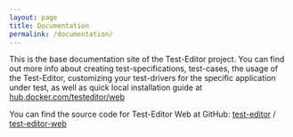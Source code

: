 ```yaml
---
layout: page
title: Documentation
permalink: /documentation/
---
```



This is the base documentation site of the Test-Editor project. You can find out more info about creating test-specifications, test-cases, the usage of the Test-Editor, customizing your test-drivers for the specific application under test, as well as quick local installation guide at [hub.docker.com/testeditor/web](https://hub.docker.com/r/testeditor/web/)

You can find the source code for Test-Editor Web at GitHub:
[test-editor][test-editor-organization] /
[test-editor-web](https://github.com/test-editor/test-editor-web)


[test-editor-organization]: https://github.com/test-editor
